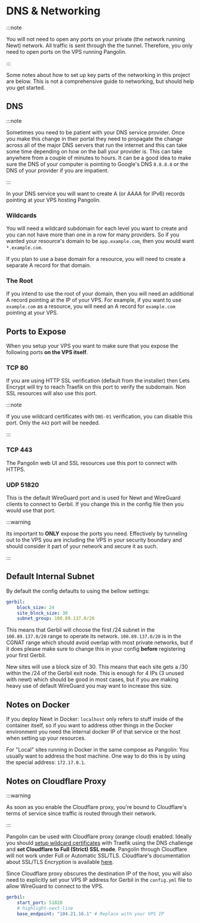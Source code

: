 # DNS & Networking

:::note

You will not need to open any ports on your private (the network running Newt) network. All traffic is sent through the the tunnel. Therefore, you only need to open ports on the VPS running Pangolin.

:::

Some notes about how to set up key parts of the networking in this project are below. This is not a comprehensive guide to networking, but should help you get started.

## DNS

:::note

Sometimes you need to be patient with your DNS service provider. Once you make this change in their portal they need to propagate the change across all of the major DNS servers that run the internet and this can take some time depending on how on the ball your provider is. This can take anywhere from a couple of minutes to hours. It can be a good idea to make sure the DNS of your computer is pointing to Google's DNS `8.8.8.8` or the DNS of your provider if you are impatient.

:::

In your DNS service you will want to create A (or AAAA for IPv6) records pointing at your VPS hosting Pangolin.

### Wildcards

You will need a wildcard subdomain for each level you want to create and you can not have more than one in a row for many providers. So if you wanted your resource's domain to be `app.example.com`, then you would want `*.example.com`.

If you plan to use a base domain for a resource, you will need to create a separate A record for that domain.

### The Root

If you intend to use the root of your domain, then you will need an additional A record pointing at the IP of your VPS. For example, if you want to use `example.com` as a resource, you will need an A record for `example.com` pointing at your VPS.

## Ports to Expose

When you setup your VPS you want to make sure that you expose the following ports **on the VPS itself**.

### TCP 80

If you are using HTTP SSL verification (default from the installer) then Lets Encrypt will try to reach Traefik on this port to verify the subdomain. Non SSL resources will also use this port.

:::note

If you use wildcard certificates with `DNS-01` verification, you can disable this port. Only the `443` port will be needed.

:::

### TCP 443

The Pangolin web UI and SSL resources use this port to connect with HTTPS.

### UDP 51820

This is the default WireGuard port and is used for Newt and WireGuard clients to connect to Gerbil. If you change this in the config file then you would use that port.

:::warning

Its important to **ONLY** expose the ports you need. Effectively by tunneling out to the VPS you are including the VPS in your security boundary and should consider it part of your network and secure it as such.

:::

## Default Internal Subnet

By default the config defaults to using the bellow settings:

```yaml
gerbil:
    block_size: 24
    site_block_size: 30
    subnet_group: 100.89.137.0/20
```

This means that Gerbil will choose the first /24 subnet in the `100.89.137.0/20` range to operate its network. `100.89.137.0/20` is in the CGNAT range which should avoid overlap with most private networks, but if it does please make sure to change this in your config **before** registering your first Gerbil.

New sites will use a block size of 30. This means that each site gets a /30 within the /24 of the Gerbil exit node. This is enough for 4 IPs (3 unused with newt) which should be good in most cases, but if you are making heavy use of default WireGuard you may want to increase this size.

## Notes on Docker

If you deploy Newt in Docker: `localhost` only refers to stuff inside of the container itself, so if you want to address other things in the Docker environment you need the internal docker IP of that service or the host when setting up your resources.

For "Local" sites running in Docker in the same compose as Pangolin: You usually want to address the host machine. One way to do this is by using the special address: `172.17.0.1`.

## Notes on Cloudflare Proxy

:::warning

As soon as you enable the Cloudflare proxy, you're bound to Cloudflare's terms of service since traffic is routed through their network.

:::

Pangolin can be used with Cloudflare proxy (orange cloud) enabled. Ideally you should [setup wildcard certificates](../03-Pangolin/02-Configuration/03-wildcard-certs.md) with Traefik using the DNS challenge and **set Cloudflare to Full (Strict) SSL mode**. Pangolin through Cloudflare will not work under Full or Automatic SSL/TLS. Cloudflare's documentation about SSL/TLS Encryption is available [here](https://developers.cloudflare.com/ssl/origin-configuration/ssl-modes/).

Since Cloudflare proxy obscures the destination IP of the host, you will also need to explicitly set your VPS IP address for Gerbil in the `config.yml` file to allow WireGuard to connect to the VPS.

```yaml
gerbil:
    start_port: 51820
    # highlight-next-line
    base_endpoint: "104.21.16.1" # Replace with your VPS IP
```
